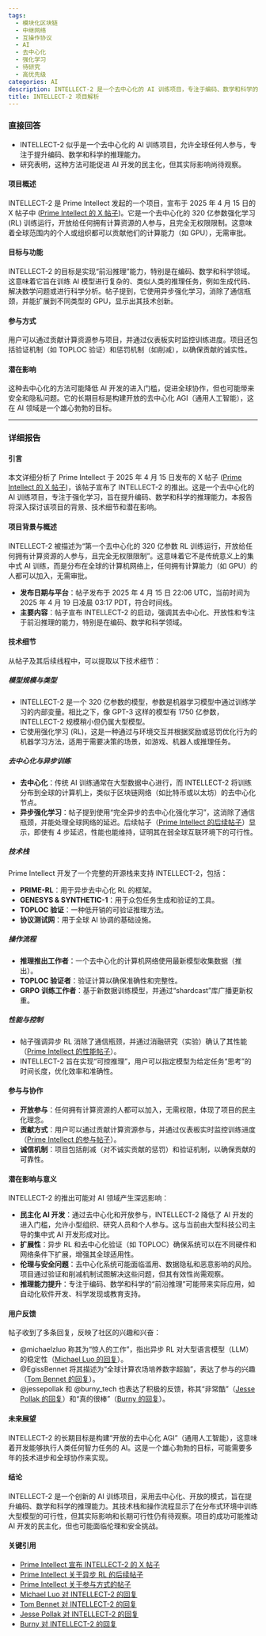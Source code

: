 ```yaml
---
tags:
  - 模块化区块链
  - 中继网络
  - 互操作协议
  - AI
  - 去中心化
  - 强化学习
  - 待研究
  - 高优先级
categories: AI
description: INTELLECT-2 是一个去中心化的 AI 训练项目，专注于编码、数学和科学的推理能力。
title: INTELLECT-2 项目解析
---
```

### 直接回答

- INTELLECT-2 似乎是一个去中心化的 AI 训练项目，允许全球任何人参与，专注于提升编码、数学和科学的推理能力。
- 研究表明，这种方法可能促进 AI 开发的民主化，但其实际影响尚待观察。

#### 项目概述
INTELLECT-2 是 Prime Intellect 发起的一个项目，宣布于 2025 年 4 月 15 日的 X 帖子中 ([Prime Intellect 的 X 帖子](https://x.com/PrimeIntellect/status/1912266266137764307))。它是一个去中心化的 320 亿参数强化学习 (RL) 训练运行，开放给任何拥有计算资源的人参与，且完全无权限限制。这意味着全球范围内的个人或组织都可以贡献他们的计算能力（如 GPU），无需审批。

#### 目标与功能
INTELLECT-2 的目标是实现“前沿推理”能力，特别是在编码、数学和科学领域。这意味着它旨在训练 AI 模型进行复杂的、类似人类的推理任务，例如生成代码、解决数学问题或进行科学分析。帖子提到，它使用异步强化学习，消除了通信瓶颈，并能扩展到不同类型的 GPU，显示出其技术创新。

#### 参与方式
用户可以通过贡献计算资源参与项目，并通过仪表板实时监控训练进度。项目还包括验证机制（如 TOPLOC 验证）和惩罚机制（如削减），以确保贡献的诚实性。

#### 潜在影响
这种去中心化的方法可能降低 AI 开发的进入门槛，促进全球协作，但也可能带来安全和隐私问题。它的长期目标是构建开放的去中心化 AGI（通用人工智能），这在 AI 领域是一个雄心勃勃的目标。

---

### 详细报告

#### 引言
本文详细分析了 Prime Intellect 于 2025 年 4 月 15 日发布的 X 帖子 ([Prime Intellect 的 X 帖子](https://x.com/PrimeIntellect/status/1912266266137764307))，该帖子宣布了 INTELLECT-2 的推出。这是一个去中心化的 AI 训练项目，专注于强化学习，旨在提升编码、数学和科学的推理能力。本报告将深入探讨该项目的背景、技术细节和潜在影响。

#### 项目背景与概述
INTELLECT-2 被描述为“第一个去中心化的 320 亿参数 RL 训练运行，开放给任何拥有计算资源的人参与，且完全无权限限制”。这意味着它不是传统意义上的集中式 AI 训练，而是分布在全球的计算机网络上，任何拥有计算能力（如 GPU）的人都可以加入，无需审批。

- **发布日期与平台**：帖子发布于 2025 年 4 月 15 日 22:06 UTC，当前时间为 2025 年 4 月 19 日凌晨 03:17 PDT，符合时间线。
- **主要内容**：帖子宣布 INTELLECT-2 的启动，强调其去中心化、开放性和专注于前沿推理的能力，特别是在编码、数学和科学领域。

#### 技术细节
从帖子及其后续线程中，可以提取以下技术细节：

##### 模型规模与类型
- INTELLECT-2 是一个 320 亿参数的模型，参数是机器学习模型中通过训练学习的内部变量。相比之下，像 GPT-3 这样的模型有 1750 亿参数，INTELLECT-2 规模稍小但仍属大型模型。
- 它使用强化学习 (RL)，这是一种通过与环境交互并根据奖励或惩罚优化行为的机器学习方法，适用于需要决策的场景，如游戏、机器人或推理任务。

##### 去中心化与异步训练
- **去中心化**：传统 AI 训练通常在大型数据中心进行，而 INTELLECT-2 将训练分布到全球的计算机上，类似于区块链网络（如比特币或以太坊）的去中心化节点。
- **异步强化学习**：帖子提到使用“完全异步的去中心化强化学习”，这消除了通信瓶颈，并能处理全球网络的延迟。后续帖子（[Prime Intellect 的后续帖子](https://x.com/PrimeIntellect/status/1912266277256925210)）显示，即使有 4 步延迟，性能也能维持，证明其在弱全球互联环境下的可行性。

##### 技术栈
Prime Intellect 开发了一个完整的开源栈来支持 INTELLECT-2，包括：
- **PRIME-RL**：用于异步去中心化 RL 的框架。
- **GENESYS & SYNTHETIC-1**：用于众包任务生成和验证的工具。
- **TOPLOC 验证**：一种低开销的可验证推理方法。
- **协议测试网**：用于全球 AI 协调的基础设施。

##### 操作流程
- **推理推出工作者**：一个去中心化的计算机网络使用最新模型收集数据（推出）。
- **TOPLOC 验证者**：验证计算以确保准确性和完整性。
- **GRPO 训练工作者**：基于新数据训练模型，并通过“shardcast”库广播更新权重。

##### 性能与控制
- 帖子强调异步 RL 消除了通信瓶颈，并通过消融研究（实验）确认了其性能（[Prime Intellect 的性能帖子](https://x.com/PrimeIntellect/status/1912266277256925210)）。
- INTELLECT-2 旨在实现“可控推理”，用户可以指定模型为给定任务“思考”的时间长度，优化效率和准确性。

#### 参与与协作
- **开放参与**：任何拥有计算资源的人都可以加入，无需权限，体现了项目的民主化理念。
- **贡献方式**：用户可以通过贡献计算资源参与，并通过仪表板实时监控训练进度（[Prime Intellect 的参与帖子](https://x.com/PrimeIntellect/status/1912266281350566057)）。
- **诚信机制**：项目包括削减（对不诚实贡献的惩罚）和验证机制，以确保贡献的可靠性。

#### 潜在影响与意义
INTELLECT-2 的推出可能对 AI 领域产生深远影响：
- **民主化 AI 开发**：通过去中心化和开放参与，INTELLECT-2 降低了 AI 开发的进入门槛，允许小型组织、研究人员和个人参与。这与当前由大型科技公司主导的集中式 AI 开发形成对比。
- **扩展性**：异步 RL 和去中心化验证（如 TOPLOC）确保系统可以在不同硬件和网络条件下扩展，增强其全球适用性。
- **伦理与安全问题**：去中心化系统可能面临滥用、数据隐私和恶意影响的风险。项目通过验证和削减机制试图解决这些问题，但其有效性尚需观察。
- **推理能力提升**：专注于编码、数学和科学的“前沿推理”可能带来实际应用，如自动化软件开发、科学发现或教育支持。

#### 用户反馈
帖子收到了多条回复，反映了社区的兴趣和兴奋：
- @michaelzluo 称其为“惊人的工作”，指出异步 RL 对大型语言模型（LLM）的稳定性（[Michael Luo 的回复](https://x.com/michaelzluo/status/1912325079435997547)）。
- @EgissBennet 将其描述为“全球计算农场培养数字超脑”，表达了参与的兴趣（[Tom Bennet 的回复](https://x.com/EgissBennet/status/1912270012070379930)）。
- @jessepollak 和 @burny_tech 也表达了积极的反馈，称其“非常酷”（[Jesse Pollak 的回复](https://x.com/jessepollak/status/1912317662455296512)）和“真的很棒”（[Burny 的回复](https://x.com/burny_tech/status/1912406599248789641)）。

#### 未来展望
INTELLECT-2 的长期目标是构建“开放的去中心化 AGI”（通用人工智能），这意味着开发能够执行人类任何智力任务的 AI。这是一个雄心勃勃的目标，可能需要多年的技术进步和全球协作来实现。

#### 结论
INTELLECT-2 是一个创新的 AI 训练项目，采用去中心化、开放的模式，旨在提升编码、数学和科学的推理能力。其技术栈和操作流程显示了在分布式环境中训练大型模型的可行性，但其实际影响和长期可行性仍有待观察。项目的成功可能推动 AI 开发的民主化，但也可能面临伦理和安全挑战。

#### 关键引用
- [Prime Intellect 宣布 INTELLECT-2 的 X 帖子](https://x.com/PrimeIntellect/status/1912266266137764307)
- [Prime Intellect 关于异步 RL 的后续帖子](https://x.com/PrimeIntellect/status/1912266277256925210)
- [Prime Intellect 关于参与方式的帖子](https://x.com/PrimeIntellect/status/1912266281350566057)
- [Michael Luo 对 INTELLECT-2 的回复](https://x.com/michaelzluo/status/1912325079435997547)
- [Tom Bennet 对 INTELLECT-2 的回复](https://x.com/EgissBennet/status/1912270012070379930)
- [Jesse Pollak 对 INTELLECT-2 的回复](https://x.com/jessepollak/status/1912317662455296512)
- [Burny 对 INTELLECT-2 的回复](https://x.com/burny_tech/status/1912406599248789641)